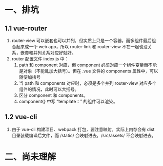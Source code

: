 # 一、排坑
## 1.1 vue-router
1. router-view 可以嵌套也可以并列，但实质上只是一个容器，而多组件最后组合起来成一个 web app，所以 router-link 和 router-view 不在一起也没关系，嵌套和并列关系对应好就好。
2. router 配置文件 index.js 中：
	1. path 和 component 对应，但 component 必须对应一个组件变量而不能是对象（不能乱加大括号）。但在 .vue 文件的 components 属性中，可以随便加括号
	2. 当 path 和 components 对应时，必须是多个并列 router-view 对应多个组件的情况，此时可以大括号。
	3. 区分 component 和 components。
	4. component{} 中写 “template：” 的组件可以渲染。

## 1.2 vue-cli
1. 由于 vue-cli 构建项目、webpack 打包，要注意映射，实际上内存会有 dist 目录装载编译后文件，而 /static/ 会映射进去，/src/assets/ 不会映射进去。

# 二、尚未理解